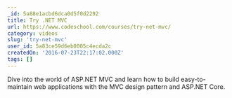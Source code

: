 ```yaml
---
_id: 5a88e1acbd6dca0d5f0d2292
title: Try .NET MVC
url: https://www.codeschool.com/courses/try-net-mvc/
category: videos
slug: 'try-net-mvc'
user_id: 5a83ce59d6eb0005c4ecda2c
createdOn: '2016-07-23T22:17:02.000Z'
tags: []
---
```


Dive into the world of ASP.NET MVC and learn how to build easy-to-maintain web applications with the MVC design pattern and ASP.NET Core.
